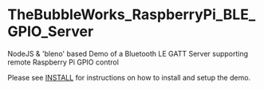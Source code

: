 # TheBubbleWorks_RaspberryPi_BLE_GPIO_Server
NodeJS &amp; 'bleno' based Demo of a Bluetooth LE GATT Server supporting remote Raspberry Pi GPIO control


Please see [INSTALL](INSTALL.md) for instructions on how to install and setup the demo.


